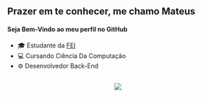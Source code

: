 ## Prazer em te conhecer, me chamo Mateus
#### Seja Bem-Vindo ao meu perfil no GitHub

- 🎓 Estudante da [FEI](https://portal.fei.edu.br)
- 💻 Cursando Ciência Da Computação
- ⚙️ Desenvolvedor Back-End

<br>

<div align="center" display: flex>
  <a href="https://github.com/MatMarana/github-readme-stats">
    <img src="https://github-readme-stats.vercel.app/api/top-langs/?username=MatMarana&layout=donut&theme=dracula">
  </a>
</div>

